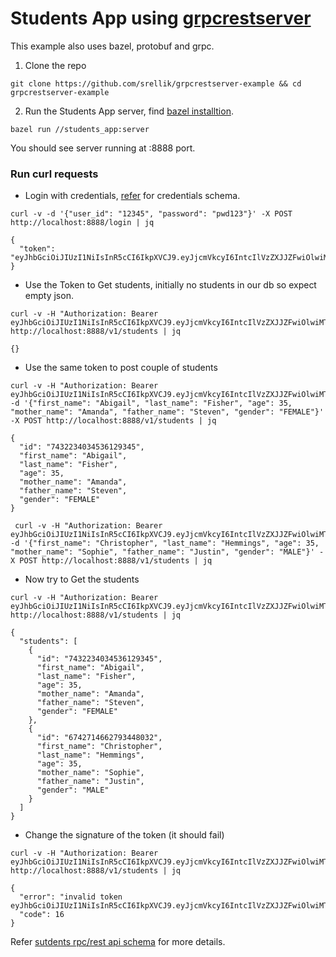 # Students App using [grpcrestserver](https://github.com/srellik/grpcrestserver)

This example also uses bazel, protobuf and grpc.

1. Clone the repo 
```
git clone https://github.com/srellik/grpcrestserver-example && cd grpcrestserver-example
```

2. Run the Students App server, find [bazel installtion](https://docs.bazel.build/versions/master/install-ubuntu.html).
```
bazel run //students_app:server
```

You should see server running at :8888 port.

### Run curl requests

* Login with credentials, [refer](https://github.com/srellik/grpcrestserver/blob/master/login_service/proto/login_service.proto) for credentials schema.

```
curl -v -d '{"user_id": "12345", "password": "pwd123"}' -X POST http://localhost:8888/login | jq

{
  "token": "eyJhbGciOiJIUzI1NiIsInR5cCI6IkpXVCJ9.eyJjcmVkcyI6IntcIlVzZXJJZFwiOlwiMTIzNDVcIixcIlBhc3N3b3JkXCI6XCJcIixcIk1ldGFkYXRhXCI6bnVsbH0iLCJ0aW1lIjoxNTIwMDE3MjQyNjA4ODY3NzcyfQ.njIGonwRLiL6US1YI27rIF3V8WPOy8xBRg2_b0oW70o"
}
```

* Use the Token to Get students, initially no students in our db so expect empty json.

```
curl -v -H "Authorization: Bearer eyJhbGciOiJIUzI1NiIsInR5cCI6IkpXVCJ9.eyJjcmVkcyI6IntcIlVzZXJJZFwiOlwiMTIzNDVcIixcIlBhc3N3b3JkXCI6XCJcIixcIk1ldGFkYXRhXCI6bnVsbH0iLCJ0aW1lIjoxNTIwMDE3MjQyNjA4ODY3NzcyfQ.njIGonwRLiL6US1YI27rIF3V8WPOy8xBRg2_b0oW70o" http://localhost:8888/v1/students | jq

{}
```

* Use the same token to post couple of students

```
curl -v -H "Authorization: Bearer eyJhbGciOiJIUzI1NiIsInR5cCI6IkpXVCJ9.eyJjcmVkcyI6IntcIlVzZXJJZFwiOlwiMTIzNDVcIixcIlBhc3N3b3JkXCI6XCJcIixcIk1ldGFkYXRhXCI6bnVsbH0iLCJ0aW1lIjoxNTIwMDE3MjQyNjA4ODY3NzcyfQ.njIGonwRLiL6US1YI27rIF3V8WPOy8xBRg2_b0oW70o" -d '{"first_name": "Abigail", "last_name": "Fisher", "age": 35, "mother_name": "Amanda", "father_name": "Steven", "gender": "FEMALE"}' -X POST http://localhost:8888/v1/students | jq

{
  "id": "7432234034536129345",
  "first_name": "Abigail",
  "last_name": "Fisher",
  "age": 35,
  "mother_name": "Amanda",
  "father_name": "Steven",
  "gender": "FEMALE"
}
```

```
 curl -v -H "Authorization: Bearer eyJhbGciOiJIUzI1NiIsInR5cCI6IkpXVCJ9.eyJjcmVkcyI6IntcIlVzZXJJZFwiOlwiMTIzNDVcIixcIlBhc3N3b3JkXCI6XCJcIixcIk1ldGFkYXRhXCI6bnVsbH0iLCJ0aW1lIjoxNTIwMDE3MjQyNjA4ODY3NzcyfQ.njIGonwRLiL6US1YI27rIF3V8WPOy8xBRg2_b0oW70o" -d '{"first_name": "Christopher", "last_name": "Hemmings", "age": 35, "mother_name": "Sophie", "father_name": "Justin", "gender": "MALE"}' -X POST http://localhost:8888/v1/students | jq
 ```

* Now try to Get the students

```
curl -v -H "Authorization: Bearer eyJhbGciOiJIUzI1NiIsInR5cCI6IkpXVCJ9.eyJjcmVkcyI6IntcIlVzZXJJZFwiOlwiMTIzNDVcIixcIlBhc3N3b3JkXCI6XCJcIixcIk1ldGFkYXRhXCI6bnVsbH0iLCJ0aW1lIjoxNTIwMDE3MjQyNjA4ODY3NzcyfQ.njIGonwRLiL6US1YI27rIF3V8WPOy8xBRg2_b0oW70o" http://localhost:8888/v1/students | jq

{
  "students": [
    {
      "id": "7432234034536129345",
      "first_name": "Abigail",
      "last_name": "Fisher",
      "age": 35,
      "mother_name": "Amanda",
      "father_name": "Steven",
      "gender": "FEMALE"
    },
    {
      "id": "6742714662793448032",
      "first_name": "Christopher",
      "last_name": "Hemmings",
      "age": 35,
      "mother_name": "Sophie",
      "father_name": "Justin",
      "gender": "MALE"
    }
  ]
}
```

* Change the signature of the token (it should fail)

```
curl -v -H "Authorization: Bearer eyJhbGciOiJIUzI1NiIsInR5cCI6IkpXVCJ9.eyJjcmVkcyI6IntcIlVzZXJJZFwiOlwiMTIzNDVcIixcIlBhc3N3b3JkXCI6XCJcIixcIk1ldGFkYXRhXCI6bnVsbH0iLCJ0aW1lIjoxNTIwMDE3MjQyNjA4ODY3NzcyfQ.njIGonwRLiL6US1YI27rIF3V8WPOy8xBRg2_b0oW70" http://localhost:8888/v1/students | jq

{
  "error": "invalid token eyJhbGciOiJIUzI1NiIsInR5cCI6IkpXVCJ9.eyJjcmVkcyI6IntcIlVzZXJJZFwiOlwiMTIzNDVcIixcIlBhc3N3b3JkXCI6XCJcIixcIk1ldGFkYXRhXCI6bnVsbH0iLCJ0aW1lIjoxNTIwMDE3MjQyNjA4ODY3NzcyfQ.njIGonwRLiL6US1YI27rIF3V8WPOy8xBRg2_b0oW70",
  "code": 16
}
```

Refer [sutdents rpc/rest api schema](https://github.com/srellik/grpcrestserver-example/blob/master/students_app/proto/students_service.proto) for more details.
